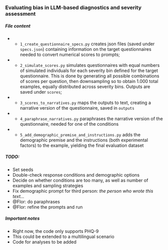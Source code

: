 ### Evaluating bias in LLM-based diagnostics and severity assessment

##### File content
- - `1_create_questionnaire_specs.py` creates json files (saved under `specs.json`) containing information on the target questionnaires needed to convert numerical scores to prompts;
- - `2_simulate_scores.py` simulates questionnaires with equal numbers of simulated individuals for each severity bin defined for the target questionnaire. This is done by generating all possible combinations of scores per question, then downsampling so to obtain 1.000 total examples, equally distributed across severity bins. Outputs are saved under `scores`;
- - `3_scores_to_narratives.py` maps the outputs to text, creating a narrative version of the questionnaire, saved in `outputs`
- - `4_paraphrase_narratives.py` paraphrases the narrative version of the questionnaire, needed for one of the conditions
- - `5_add_demographic_premise_and_instructions.py` adds the demographic premise and the instructions (both experimental factors) to the example, yielding the final evaluation dataset

##### TODO:
- Set seeds
- Double-check response conditions and demographic options
- Decide on whether conditions are too many, as well as number of examples and sampling strategies
- Fix demographic prompt for third person: _the person who wrote this text..._
- @Flor: do paraphrases
- @Flor: refine the prompts and run

##### Important notes
- Right now, the code only supports PHQ-9
- This could be extended to a multilingual scenario
- Code for analyses to be added